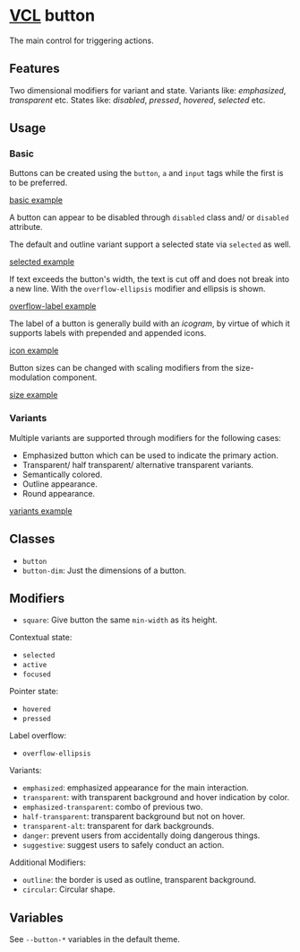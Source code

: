 # [VCL](https://vcl.github.io/vcl/) button

The main control for triggering actions.

## Features

Two dimensional modifiers for variant and state.
Variants like: _emphasized_, _transparent_ etc.
States like: _disabled_, _pressed_, _hovered_, _selected_ etc.

## Usage

### Basic

Buttons can be created using the `button`, `a` and
`input` tags while the first is to be preferred.

[basic example](/demo/example-basic.html)

A button can appear to be disabled through `disabled` class and/ or
`disabled` attribute.

The default and outline variant support a selected state via `selected` as well.

[selected example](/demo/example-selected.html)

If text exceeds the button's width, the text is cut off and does not break
into a new line. With the `overflow-ellipsis` modifier and
ellipsis is shown.

[overflow-label example](/demo/example-overflow-label.html)

The label of a button is generally build with an _icogram_,
by virtue of which it supports labels with prepended and appended icons.

[icon example](/demo/example-icon.html)

Button sizes can be changed with scaling modifiers from the
size-modulation component.

[size example](/demo/example-size.html)

### Variants

Multiple variants are supported through modifiers for the following cases:

- Emphasized button which can be used to indicate the primary action.
- Transparent/ half transparent/ alternative transparent variants.
- Semantically colored.
- Outline appearance.
- Round appearance.

[variants example](/demo/example-variants.html)

## Classes

- `button`
- `button-dim`: Just the dimensions of a button.

## Modifiers

- `square`: Give button the same `min-width` as its height.

Contextual state:

- `selected`
- `active`
- `focused`

Pointer state:

- `hovered`
- `pressed`

Label overflow:

- `overflow-ellipsis`

Variants:

- `emphasized`: emphasized appearance for the main interaction.
- `transparent`: with transparent background and hover indication by color.
- `emphasized-transparent`: combo of previous two.
- `half-transparent`: transparent background but not on hover.
- `transparent-alt`: transparent for dark backgrounds.
- `danger`: prevent users from accidentally doing dangerous things.
- `suggestive`: suggest users to safely conduct an action.

Additional Modifiers:

- `outline`: the border is used as outline, transparent background.
- `circular`: Circular shape.

## Variables

See `--button-*` variables in the default theme.

